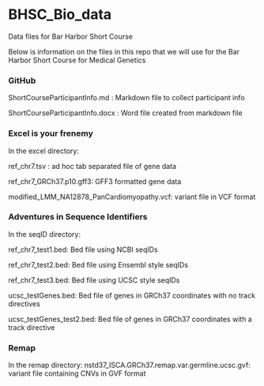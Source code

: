 BHSC_Bio_data
=============

Data files for Bar Harbor Short Course

Below is information on the files in this repo that we will use for the Bar Harbor Short Course for Medical Genetics 

### GitHub 
ShortCourseParticipantInfo.md : Markdown file to collect participant info

ShortCourseParticipantInfo.docx : Word file created from markdown file

### Excel is your frenemy
In the excel directory:

ref_chr7.tsv : ad hoc tab separated file of gene data

ref_chr7_GRCh37.p10.gff3: GFF3 formatted gene data

modified_LMM_NA12878_PanCardiomyopathy.vcf: variant file in VCF format

### Adventures in Sequence Identifiers
In the seqID directory:

ref_chr7_test1.bed: Bed file using NCBI seqIDs

ref_chr7_test2.bed: Bed file using Ensembl style seqIDs

ref_chr7_test3.bed: Bed file using UCSC style seqIDs

ucsc_testGenes.bed: Bed file of genes in GRCh37 coordinates with no track directives

ucsc_testGenes_test2.bed: Bed file of genes in GRCh37 coordinates with a track directive

### Remap
In the remap directory:
nstd37_ISCA.GRCh37.remap.var.germline.ucsc.gvf: variant file containing CNVs in GVF format



